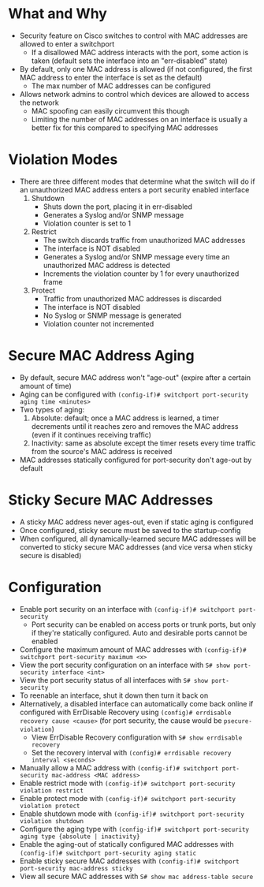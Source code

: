 # What and Why
- Security feature on Cisco switches to control with MAC addresses are allowed to enter a switchport
	- If a disallowed MAC address interacts with the port, some action is taken (default sets the interface into an "err-disabled" state)
- By default, only one MAC address is allowed (if not configured, the first MAC address to enter the interface is set as the default)
	- The max number of MAC addresses can be configured
- Allows network admins to control which devices are allowed to access the network
	- MAC spoofing can easily circumvent this though
	- Limiting the number of MAC addresses on an interface is usually a better fix for this compared to specifying MAC addresses
# Violation Modes
- There are three different modes that determine what the switch will do if an unauthorized MAC address enters a port security enabled interface
	1. Shutdown
		- Shuts down the port, placing it in err-disabled
		- Generates a Syslog and/or SNMP message
		- Violation counter is set to 1
	2. Restrict
		- The switch discards traffic from unauthorized MAC addresses
		- The interface is NOT disabled
		- Generates a Syslog and/or SNMP message every time an unauthorized MAC address is detected
		- Increments the violation counter by 1 for every unauthorized frame
	3. Protect
		- Traffic from unauthorized MAC addresses is discarded
		- The interface is NOT disabled
		- No Syslog or SNMP message is generated
		- Violation counter not incremented
# Secure MAC Address Aging
- By default, secure MAC address won't "age-out" (expire after a certain amount of time)
- Aging can be configured with `(config-if)# switchport port-security aging time <minutes>`
- Two types of aging:
	1. Absolute: default; once a MAC address is learned, a timer decrements until it reaches zero and removes the MAC address (even if it continues receiving traffic)
	2. Inactivity: same as absolute except the timer resets every time traffic from the source's MAC address is received
- MAC addresses statically configured for port-security don't age-out by default
# Sticky Secure MAC Addresses
- A sticky MAC address never ages-out, even if static aging is configured
- Once configured, sticky secure must be saved to the startup-config
- When configured, all dynamically-learned secure MAC addresses will be converted to sticky secure MAC addresses (and vice versa when sticky secure is disabled)
# Configuration
- Enable port security on an interface with `(config-if)# switchport port-security`
	- Port security can be enabled on access ports or trunk ports, but only if they're statically configured. Auto and desirable ports cannot be enabled
- Configure the maximum amount of MAC addresses with `(config-if)# switchport port-security maximum <x>`
- View the port security configuration on an interface with `S# show port-security interface <int>`
- View the port security status of all interfaces with `S# show port-security`
- To reenable an interface, shut it down then turn it back on
- Alternatively, a disabled interface can automatically come back online if configured with ErrDisable Recovery using `(config)# errdisable recovery cause <cause>` (for port security, the cause would be `psecure-violation`)
	- View ErrDisable Recovery configuration with `S# show errdisable recovery`
	- Set the recovery interval with `(config)# errdisable recovery interval <seconds>`
- Manually allow a MAC address with `(config-if)# switchport port-security mac-address <MAC address>`
- Enable restrict mode with `(config-if)# switchport port-security violation restrict`
- Enable protect mode with `(config-if)# switchport port-security violation protect`
- Enable shutdown mode with `(config-if)# switchport port-security violation shutdown`
- Configure the aging type with `(config-if)# switchport port-security aging type {absolute | inactivity}`
- Enable the aging-out of statically configured MAC addresses with `(config-if)# switchport port-security aging static`
- Enable sticky secure MAC addresses with `(config-if)# switchport port-security mac-address sticky`
- View all secure MAC addresses with `S# show mac address-table secure`